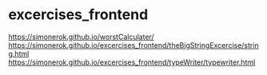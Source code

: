 # excercises_frontend
https://simonerok.github.io/worstCalculater/
https://simonerok.github.io/excercises_frontend/theBigStringExcercise/string.html
https://simonerok.github.io/excercises_frontend/typeWriter/typewriter.html
